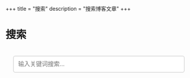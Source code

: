+++
title = "搜索"
description = "搜索博客文章"
+++

# 搜索

<div class="search-container">
    <input type="text" id="search-input" placeholder="输入关键词搜索..." />
    <div id="search-results"></div>
</div>

<script type="text/javascript">
// 搜索功能实现
(function() {
    var searchInput = document.getElementById('search-input');
    var searchResults = document.getElementById('search-results');
    var searchIndex = null;
    var searchIndexData = null;

    // 加载搜索索引
    function loadSearchIndex() {
        var script = document.createElement('script');
        script.src = '/search_index.en.js';
        script.onload = function() {
            searchIndex = elasticlunr(function() {
                this.addField('title');
                this.addField('description');
                this.addField('content');
                this.setRef('id');
            });
            
            searchIndexData = window.searchIndex;
            for (var i = 0; i < searchIndexData.length; i++) {
                searchIndex.addDoc(searchIndexData[i]);
            }
        };
        document.head.appendChild(script);
    }

    // 执行搜索
    function performSearch(query) {
        if (!searchIndex || !query.trim()) {
            searchResults.innerHTML = '';
            return;
        }

        var results = searchIndex.search(query, {
            fields: {
                title: {boost: 2},
                description: {boost: 1.5},
                content: {boost: 1}
            }
        });

        displayResults(results, query);
    }

    // 显示搜索结果
    function displayResults(results, query) {
        if (results.length === 0) {
            searchResults.innerHTML = '<p>未找到相关结果</p>';
            return;
        }

        var html = '<h3>搜索结果 (' + results.length + ')</h3>';
        html += '<ul class="search-results-list">';

        results.forEach(function(result) {
            var doc = searchIndexData[result.ref];
            html += '<li class="search-result-item">';
            html += '<h4><a href="' + doc.permalink + '">' + doc.title + '</a></h4>';
            if (doc.description) {
                html += '<p class="search-result-description">' + doc.description + '</p>';
            }
            if (doc.content) {
                var content = doc.content.substring(0, 150) + '...';
                html += '<p class="search-result-content">' + content + '</p>';
            }
            html += '</li>';
        });

        html += '</ul>';
        searchResults.innerHTML = html;
    }

    // 事件监听
    searchInput.addEventListener('input', function() {
        var query = this.value;
        performSearch(query);
    });

    // 加载elasticlunr库
    var elasticlunrScript = document.createElement('script');
    elasticlunrScript.src = '/elasticlunr.min.js';
    elasticlunrScript.onload = loadSearchIndex;
    document.head.appendChild(elasticlunrScript);
})();
</script>

<style>
.search-container {
    max-width: 800px;
    margin: 0 auto;
    padding: 20px;
}

#search-input {
    width: 100%;
    padding: 12px;
    font-size: 16px;
    border: 2px solid #ddd;
    border-radius: 6px;
    margin-bottom: 20px;
}

#search-input:focus {
    outline: none;
    border-color: #007acc;
}

.search-results-list {
    list-style: none;
    padding: 0;
}

.search-result-item {
    margin-bottom: 20px;
    padding: 15px;
    border: 1px solid #eee;
    border-radius: 6px;
    background-color: #fafafa;
}

.search-result-item h4 {
    margin: 0 0 10px 0;
}

.search-result-item h4 a {
    color: #007acc;
    text-decoration: none;
}

.search-result-item h4 a:hover {
    text-decoration: underline;
}

.search-result-description {
    color: #666;
    margin: 5px 0;
}

.search-result-content {
    color: #888;
    font-size: 14px;
    margin: 5px 0;
}
</style> 